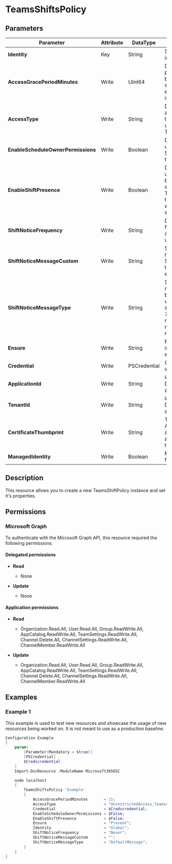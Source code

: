 ﻿# TeamsShiftsPolicy

## Parameters

| Parameter | Attribute | DataType | Description | Allowed Values |
| --- | --- | --- | --- | --- |
| **Identity** | Key | String | Specifies the policy instance name | |
| **AccessGracePeriodMinutes** | Write | UInt64 | Determines the grace period time in minutes between when the first shift starts or last shift ends and when access is blocked | |
| **AccessType** | Write | String | Determines the Teams access type granted to the user. Today, only unrestricted access to Teams app is supported. | `UnrestrictedAccess_TeamsApp` |
| **EnableScheduleOwnerPermissions** | Write | Boolean | Determines whether a user can manage a Shifts schedule as a team member. | |
| **EnableShiftPresence** | Write | Boolean | Determines whether a user is given shift-based presence (On shift, Off shift, or Busy). This must be set in order to have any off shift warning message-specific settings. | |
| **ShiftNoticeFrequency** | Write | String | Determines the frequency of warning dialog displayed when user opens Teams. | `Always`, `ShowOnceOnChange`, `Never` |
| **ShiftNoticeMessageCustom** | Write | String | Specifies a custom message. Must set ShiftNoticeMessageType to 'CustomMessage' to enforce this | |
| **ShiftNoticeMessageType** | Write | String | Specifies the warning message is shown in the blocking dialog when a user access Teams off shift hours. Select one of 7 Microsoft provided messages, a default message or a custom message. | `DefaultMessage`, `Message1`, `Message2`, `Message3`, `Message4`, `Message5`, `Message6`, `Message7`, `CustomMessage` |
| **Ensure** | Write | String | Present ensures the instance exists, absent ensures it is removed. | `Present`, `Absent` |
| **Credential** | Write | PSCredential | Credentials of the workload's Admin | |
| **ApplicationId** | Write | String | Id of the Azure Active Directory application to authenticate with. | |
| **TenantId** | Write | String | Id of the Azure Active Directory tenant used for authentication. | |
| **CertificateThumbprint** | Write | String | Thumbprint of the Azure Active Directory application's authentication certificate to use for authentication. | |
| **ManagedIdentity** | Write | Boolean | Managed ID being used for authentication. | |


## Description

This resource allows you to create a new TeamsShiftPolicy instance and set it's properties.

## Permissions

### Microsoft Graph

To authenticate with the Microsoft Graph API, this resource required the following permissions:

#### Delegated permissions

- **Read**

    - None

- **Update**

    - None

#### Application permissions

- **Read**

    - Organization.Read.All, User.Read.All, Group.ReadWrite.All, AppCatalog.ReadWrite.All, TeamSettings.ReadWrite.All, Channel.Delete.All, ChannelSettings.ReadWrite.All, ChannelMember.ReadWrite.All

- **Update**

    - Organization.Read.All, User.Read.All, Group.ReadWrite.All, AppCatalog.ReadWrite.All, TeamSettings.ReadWrite.All, Channel.Delete.All, ChannelSettings.ReadWrite.All, ChannelMember.ReadWrite.All

## Examples

### Example 1

This example is used to test new resources and showcase the usage of new resources being worked on.
It is not meant to use as a production baseline.

```powershell
Configuration Example
{
    param(
        [Parameter(Mandatory = $true)]
        [PSCredential]
        $Credscredential
    )
    Import-DscResource -ModuleName Microsoft365DSC

    node localhost
    {
        TeamsShiftsPolicy 'Example'
        {
            AccessGracePeriodMinutes       = 15;
            AccessType                     = "UnrestrictedAccess_TeamsApp";
            Credential                     = $Credscredential;
            EnableScheduleOwnerPermissions = $False;
            EnableShiftPresence            = $False;
            Ensure                         = "Present";
            Identity                       = "Global";
            ShiftNoticeFrequency           = "Never";
            ShiftNoticeMessageCustom       = "";
            ShiftNoticeMessageType         = "DefaultMessage";
        }
    }
}
```

